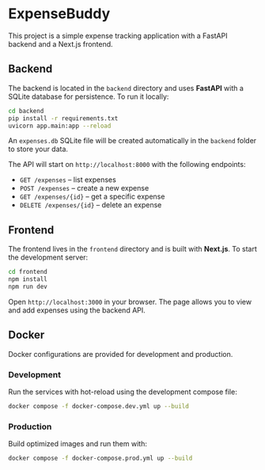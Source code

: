 # ExpenseBuddy

This project is a simple expense tracking application with a FastAPI backend and a Next.js frontend.

## Backend

The backend is located in the `backend` directory and uses **FastAPI** with a
SQLite database for persistence. To run it locally:

```bash
cd backend
pip install -r requirements.txt
uvicorn app.main:app --reload
```

An `expenses.db` SQLite file will be created automatically in the `backend`
folder to store your data.

The API will start on `http://localhost:8000` with the following endpoints:

- `GET /expenses` – list expenses
- `POST /expenses` – create a new expense
- `GET /expenses/{id}` – get a specific expense
- `DELETE /expenses/{id}` – delete an expense

## Frontend

The frontend lives in the `frontend` directory and is built with **Next.js**. To start the development server:

```bash
cd frontend
npm install
npm run dev
```

Open `http://localhost:3000` in your browser. The page allows you to view and add expenses using the backend API.

## Docker

Docker configurations are provided for development and production.

### Development

Run the services with hot-reload using the development compose file:

```bash
docker compose -f docker-compose.dev.yml up --build
```

### Production

Build optimized images and run them with:

```bash
docker compose -f docker-compose.prod.yml up --build
```

